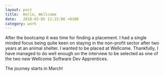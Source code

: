 ```yaml
---
layout: post
title:  Hello, Wellcome
date:   2018-03-05 11:15:06 +0100
category: work
---
```


After the bootcamp it was time for finding a placement. I had a single minded focus being quite keen on staying in the non-profit sector after two years at an animal shelter. I wanted to be placed at Wellcome. Thankfully, I have managed to do well enough on the interview to be selected as one of the two new Wellcome Software Dev Apprentices.

The journey starts in March!